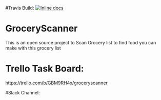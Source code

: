 #Travis Build:
[![Inline docs](http://inch-ci.org/github/yeshvantbhavnasi/GroceryScanner.svg?branch=master)](https://travis-ci.org/yeshvantbhavnasi/GroceryScanner)

# GroceryScanner
This is an open source project to Scan Grocery list to find food you can make with this grocery list

# Trello Task Board: 
https://trello.com/b/GBM9RH4x/groceryscanner

#Slack Channel: 


